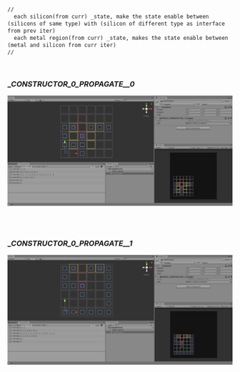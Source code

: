 <br>

```
//
  each silicon(from curr) _state, make the state enable between (silicons of same type) with (silicon of different type as interface from prev iter)
  each metal region(from curr) _state, makes the state enable between (metal and silicon from curr iter)
//

```


<br>

### __CONSTRUCTOR_0_PROPAGATE__0_

![_](https://github.com/an-alch3mist/_CONSTRUCTOR/blob/main/_0/_CONSTRUCTOR_0_PROPAGATE__0.PNG)

<br><br>



### __CONSTRUCTOR_0_PROPAGATE__1_

![_](https://github.com/an-alch3mist/_CONSTRUCTOR/blob/main/_0/_CONSTRUCTOR_0_PROPAGATE__1.PNG)


